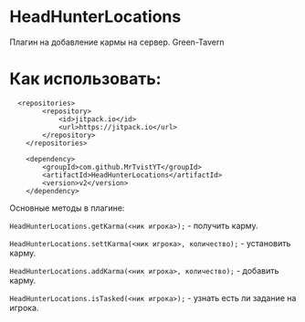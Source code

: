 # HeadHunterLocations

Плагин на добавление кармы на сервер. Green-Tavern

# Как использовать:

```
  <repositories>
		<repository>
		    <id>jitpack.io</id>
		    <url>https://jitpack.io</url>
		</repository>
	</repositories>
```
```
	<dependency>
	    <groupId>com.github.MrTvistYT</groupId>
	    <artifactId>HeadHunterLocations</artifactId>
	    <version>v2</version>
	</dependency>
```


Основные методы в плагине:

```HeadHunterLocations.getKarma(<ник игрока>);```  - получить карму.

```HeadHunterLocations.settKarma(<ник игрока>, количество);``` - установить карму.

```HeadHunterLocations.addKarma(<ник игрока>, количество);``` - добавить карму.

```HeadHunterLocations.isTasked(<ник игрока>);``` - узнать есть ли задание на игрока.
